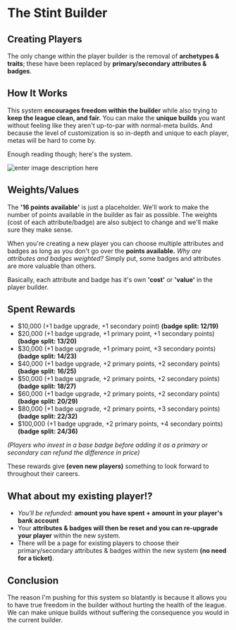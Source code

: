 # The Stint Builder

## Creating Players

The only change within the player builder is the removal of **archetypes & traits**; these have been replaced by **primary/secondary attributes & badges**.

##  How It Works

This system **encourages freedom within the builder** while also trying to **keep the league clean, and fair.** You can make the **unique builds** you want without feeling like they aren't up-to-par with normal-meta builds. And because the level of customization is so in-depth and unique to each player, metas will be hard to come by.

Enough reading though; here's the system.

![enter image description here](https://i.imgur.com/LLbxhNW.png)

## Weights/Values

The **'16 points available'** is just a placeholder. We'll work to make the number of points available in the builder as fair as possible. The weights (cost of each attribute/badge) are also subject to change and we'll make sure they make sense. 

When you're creating a new player you can choose multiple attributes and badges as long as you don't go over the **points available.** *Why are attributes and badges weighted?* Simply put, some badges and attributes are more valuable than others.

Basically, each attribute and badge has it's own **'cost'** or **'value'** in the player builder.

## Spent Rewards
-   $10,000 (+1 badge upgrade, +1 secondary point) **(badge split: 12/19)**
-   $20,000 (+1 badge upgrade, +1 primary point, +1 secondary points) **(badge split: 13/20)**
-   $30,000 (+1 badge upgrade, +1 primary point, +3 secondary points) **(badge split: 14/23)**
-   $40,000 (+1 badge upgrade, +2 primary points, +2 secondary points) **(badge split: 16/25)**
-   $50,000 (+1 badge upgrade, +2 primary points, +2 secondary points) **(badge split: 18/27)**
-   $60,000 (+1 badge upgrade, +2 primary points, +2 secondary points) **(badge split: 20/29)**
-   $80,000 (+1 badge upgrade, +2 primary points, +3 secondary points) **(badge split: 22/32)**
-   $100,000 (+1 badge upgrade, +2 primary points, +4 secondary points) **(badge split: 24/36)**
  
*(Players who invest in a base badge before adding it as a primary or secondary can refund the difference in price)*

These rewards give **(even new players)** something to look forward to throughout their careers.

## What about my existing player!?
- *You'll be refunded:* **amount you have spent + amount in your player's bank account**
- Your **attributes & badges will then be reset and you can re-upgrade your player** within the new system.
- There will be a page for existing players to choose their primary/secondary attributes & badges within the new system **(no need for a ticket)**.

## Conclusion
The reason I'm pushing for this system so blatantly is because it allows you to have true freedom in the builder without hurting the health of the league. We can make unique builds without suffering the consequence you would in the current builder. 
